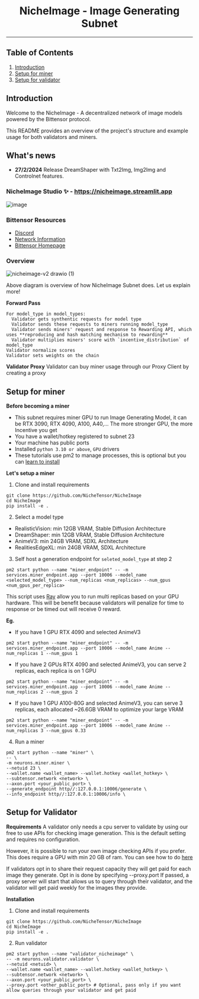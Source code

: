 <div align="center">

# NicheImage - Image Generating Subnet <!-- omit in toc -->

---

</div>

## Table of Contents
1. [Introduction](#introduction)
2. [Setup for miner](#miner)
3. [Setup for validator](#validator)

<div id='introduction'/>
  
## Introduction

Welcome to the NicheImage - A decentralized network of image models powered by the Bittensor protocol.

This README provides an overview of the project's structure and example usage for both validators and miners.

## What's news
- **27/2/2024** Release DreamShaper with Txt2Img, Img2Img and Controlnet features.

### NicheImage Studio ✨ - https://nicheimage.streamlit.app
![image](https://github.com/NicheTensor/NicheImage/assets/92072154/a02e299b-308d-40dd-90a2-5cc4789b896d)

### Bittensor Resources
- [Discord](https://discord.gg/bittensor)
- [Network Information](https://taostats.io/)
- [Bittensor Homepage](https://bittensor.com/)

### Overview
![nicheimage-v2 drawio (1)](https://github.com/NicheTensor/NicheImage/assets/92072154/6fede8e0-cf08-4da1-927f-17c512225961)

Above diagram is overview of how NicheImage Subnet does.
Let us explain more!

**Forward Pass**
```
For model_type in model_types:
  Validator gets synthentic requests for model type
  Validator sends these requests to miners running model_type
  Validator sends miners' request and response to Rewarding API, which uses **reproducing and hash matching mechanism to rewarding**
  Validator multiplies miners' score with `incentive_distribution` of model_type
Validator normalize scores
Validator sets weights on the chain
```

**Validator Proxy**
Validator can buy miner usage through our Proxy Client by creating a proxy

<div id='miner'/>

## Setup for miner
**Before becoming a miner**
- This subnet requires miner GPU to run Image Generating Model, it can be RTX 3090, RTX 4090, A100, A40,... The more stronger GPU, the more Incentive you get
- You have a wallet/hotkey registered to subnet 23
- Your machine has public ports
- Installed `python 3.10 or above`, `GPU` drivers
- These tutorials use pm2 to manage processes, this is optional but you can [learn to install](https://www.npmjs.com/package/pm2)

**Let's setup a miner**
1. Clone and install requirements
```
git clone https://github.com/NicheTensor/NicheImage
cd NicheImage
pip install -e .
```
2. Select a model type
 - RealisticVision: min 12GB VRAM, Stable Diffusion Architecture
 - DreamShaper: min 12GB VRAM, Stable Diffusion Architecture
 - AnimeV3: min 24GB VRAM, SDXL Architecture
 - RealitiesEdgeXL: min 24GB VRAM, SDXL Architecture 
3. Self host a generation endpoint for `seleted_model_type` at step 2
```
pm2 start python --name "miner_endpoint" -- -m services.miner_endpoint.app --port 10006 --model_name <selected_model_type> --num_replicas <num_replicas> --num_gpus <num_gpus_per_replica>
```
This script uses [Ray](ray.io) allow you to run multi replicas based on your GPU hardware. This will be benefit because validators will penalize for time to response or be timed out will receive 0 reward.

**Eg.**
- If you have 1 GPU RTX 4090 and selected AnimeV3
```
pm2 start python --name "miner_endpoint" -- -m services.miner_endpoint.app --port 10006 --model_name Anime --num_replicas 1 --num_gpus 1
```
- If you have 2 GPUs RTX 4090 and selected AnimeV3, you can serve 2 replicas, each replica is on 1 GPU
```
pm2 start python --name "miner_endpoint" -- -m services.miner_endpoint.app --port 10006 --model_name Anime --num_replicas 2 --num_gpus 2
```
- If you have 1 GPU A100-80G and selected AnimeV3, you can serve 3 replicas, each allocated ~26.6GB VRAM to optimize your large VRAM
```
pm2 start python --name "miner_endpoint" -- -m services.miner_endpoint.app --port 10006 --model_name Anime --num_replicas 3 --num_gpus 0.33
```
4. Run a miner
```
pm2 start python --name "miner" \
-- \
-m neurons.miner.miner \
--netuid 23 \
--wallet.name <wallet_name> --wallet.hotkey <wallet_hotkey> \
--subtensor.network <network> \
--axon.port <your_public_port> \
--generate_endpoint http//:127.0.0.1:10006/generate \
--info_endpoint http//:127.0.0.1:10006/info \
```

<div id='validator'/>

## Setup for Validator
**Requirements** 
A validator only needs a cpu server to validate by using our free to use APIs for checking image generation. This is the default setting and requires no configuration.

However, it is possible to run your own image checking APIs if you prefer. This does require a GPU with min 20 GB of ram. You can see how to do [here](./services/README.md)

If validators opt in to share their request capacity they will get paid for each image they generate. Opt in is done by specifying --proxy.port
If passed, a proxy server will start that allows us to query through their validator, and the validator will get paid weekly for the images they provide.

**Installation**

1. Clone and install requirements
```
git clone https://github.com/NicheTensor/NicheImage
cd NicheImage
pip install -e .
```
2. Run validator
```
pm2 start python --name "validator_nicheimage" \
-- -m neurons.validator.validator \
--netuid <netuid> \
--wallet.name <wallet_name> --wallet.hotkey <wallet_hotkey> \
--subtensor.network <network> \
--axon.port <your_public_port> \
--proxy.port <other_public_port> # Optional, pass only if you want allow queries through your validator and get paid
```

